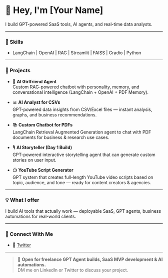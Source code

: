 # 👋 Hey, I'm [Your Name]

I build GPT-powered SaaS tools, AI agents, and real-time data analysts.

---

### 🚀 Skills
- LangChain | OpenAI | RAG | Streamlit | FAISS | Gradio | Python

---

### 💼 Projects

- 🧠 **AI Girlfriend Agent**  
Custom RAG-powered chatbot with personality, memory, and conversational intelligence (LangChain + OpenAI + PDF Memory).

- 📊 **AI Analyst for CSVs**  
GPT-powered data insights from CSV/Excel files — instant analysis, graphs, and business recommendations.

- 📚 **Custom Chatbot for PDFs**  
LangChain Retrieval Augmented Generation agent to chat with PDF documents for business & research use cases.

- 🎙️ **AI Storyteller (Day 1 Build)**  
GPT-powered interactive storytelling agent that can generate custom stories on user input.

- 📺 **YouTube Script Generator**  
GPT system that creates full-length YouTube video scripts based on topic, audience, and tone — ready for content creators & agencies.

---

### 💡 What I offer
I build AI tools that actually work — deployable SaaS, GPT agents, business automations for real-world clients.

---

### 🔗 Connect With Me

- 🔗 [Twitter](https://twitter.com/omrajputt00)

---

> 💼 **Open for freelance GPT Agent builds, SaaS MVP development & AI automations.**  
> DM me on LinkedIn or Twitter to discuss your project.
